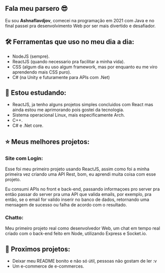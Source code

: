 ## Fala meu parsero 😎

Eu sou **Ashnaflavdjov**, comecei na programação em 2021 com Java e no final passei pra desenvolvimento Web por ser mais divertido e desafiador.

## 🛠️ Ferramentas que uso no meu dia a dia:

- NodeJS (sempre).
- ReactJS (quando necessario pra facilitar a minha vida).
- CSS (algum dia eu uso algum framework, mas por enquanto eu me viro aprendendo mais CSS puro).
- C# (na Unity e futuramente para APIs com .Net)

## 📖 Estou estudando:

- ReactJS, ja tenho alguns projetos simples concluidos com React mas ainda estou me aprimorando pois gostei da tecnologia.
- Sistema operacional Linux, mais especificamente Arch.
- C++.
- C# e .Net core.

## ⭐ Meus melhores projetos:

### Site com Login:

Esse foi meu primeiro projeto usando ReactJS, assim como foi a minha primeira vez criando uma API Rest, bom, eu aprendi muita coisa com esse projeto.

Eu consumi APIs no front e back-end, passando informaçoes pro server pra então passar do server pra uma API que valida emails, por exemplo, pra então, se o email for valido inserir no banco de dados, retornando uma mensagem de sucesso ou falha de acordo com o resultado.

### Chatto:

Meu primeiro projeto real como desenvolvedor Web, um chat em tempo real criado com o back-end feito em Node, utilizando Express e Socket.io.

## 🤔 Proximos projetos:

- Deixar meu README bonito e não só útil, pessoas não gostam de ler :v
- Um e-commerce de e-commerces.
